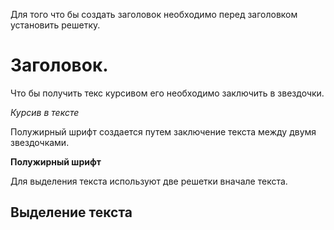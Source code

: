 
Для того что бы создать заголовок необходимо перед заголовком установить решетку.
# Заголовок.

Что бы получить текс курсивом его необходимо заключить в звездочки.

*Курсив в тексте*

Полужирный шрифт создается путем заключение текста между двумя звездочками.

**Полужирный шрифт**

Для выделения текста используют две решетки вначале текста.

## Выделение текста 

